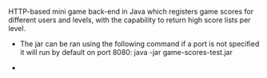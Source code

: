 HTTP-based mini game back-end in Java which registers game scores for different users and
levels, with the capability to return high score lists per level.

- The jar can be ran using the following command if a port is not specified it will run by default on port 8080:
  java -jar game-scores-test.jar <port> 
  
- 